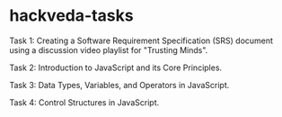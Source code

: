 # hackveda-tasks

Task 1: Creating a Software Requirement Specification (SRS) document using a discussion video playlist for "Trusting Minds". 

Task 2: Introduction to JavaScript and its Core Principles.
        
Task 3: Data Types, Variables, and Operators in JavaScript.

Task 4: Control Structures in JavaScript.
